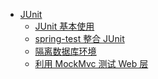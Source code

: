 * [JUnit]()
    * [JUnit 基本使用](01-JUnit介绍及基本使用.md)
    * [spring-test 整合 JUnit](02-spring-test整合JUnit.md)
    * [隔离数据库环境](03-隔离数据库环境.md)
    * [利用 MockMvc 测试 Web 层](04-MockMvc.md)
